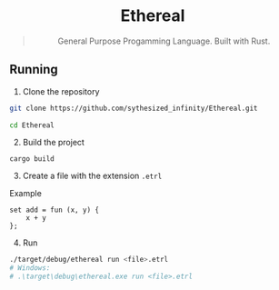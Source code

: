 <div align=center>

# Ethereal 
> General Purpose Progamming Language. Built with Rust.

</div>

## Running

1. Clone the repository

```sh
git clone https://github.com/sythesized_infinity/Ethereal.git
    
cd Ethereal
```

2. Build the project

```
cargo build
```

3. Create a file with the extension `.etrl`

Example

```
set add = fun (x, y) {
    x + y
};
```

4. Run
```bash
./target/debug/ethereal run <file>.etrl
# Windows: 
# .\target\debug\ethereal.exe run <file>.etrl 
```
